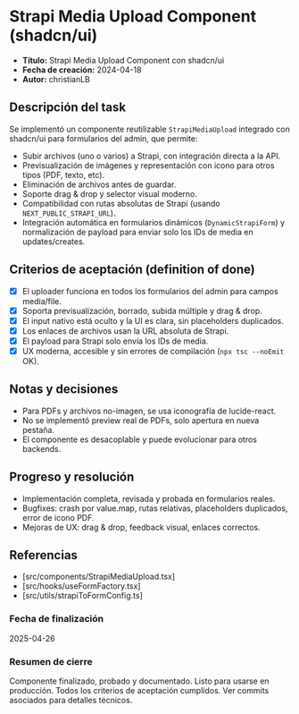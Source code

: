 # Strapi Media Upload Component (shadcn/ui)

- **Título:** Strapi Media Upload Component con shadcn/ui
- **Fecha de creación:** 2024-04-18
- **Autor:** christianLB

## Descripción del task

Se implementó un componente reutilizable `StrapiMediaUpload` integrado con shadcn/ui para formularios del admin, que permite:
- Subir archivos (uno o varios) a Strapi, con integración directa a la API.
- Previsualización de imágenes y representación con icono para otros tipos (PDF, texto, etc).
- Eliminación de archivos antes de guardar.
- Soporte drag & drop y selector visual moderno.
- Compatibilidad con rutas absolutas de Strapi (usando `NEXT_PUBLIC_STRAPI_URL`).
- Integración automática en formularios dinámicos (`DynamicStrapiForm`) y normalización de payload para enviar solo los IDs de media en updates/creates.

## Criterios de aceptación (definition of done)
- [x] El uploader funciona en todos los formularios del admin para campos media/file.
- [x] Soporta previsualización, borrado, subida múltiple y drag & drop.
- [x] El input nativo está oculto y la UI es clara, sin placeholders duplicados.
- [x] Los enlaces de archivos usan la URL absoluta de Strapi.
- [x] El payload para Strapi solo envía los IDs de media.
- [x] UX moderna, accesible y sin errores de compilación (`npx tsc --noEmit` OK).

## Notas y decisiones
- Para PDFs y archivos no-imagen, se usa iconografía de lucide-react.
- No se implementó preview real de PDFs, solo apertura en nueva pestaña.
- El componente es desacoplable y puede evolucionar para otros backends.

## Progreso y resolución
- Implementación completa, revisada y probada en formularios reales.
- Bugfixes: crash por value.map, rutas relativas, placeholders duplicados, error de icono PDF.
- Mejoras de UX: drag & drop, feedback visual, enlaces correctos.

## Referencias
- [src/components/StrapiMediaUpload.tsx]
- [src/hooks/useFormFactory.tsx]
- [src/utils/strapiToFormConfig.ts]

### Fecha de finalización
2025-04-26

### Resumen de cierre
Componente finalizado, probado y documentado. Listo para usarse en producción. Todos los criterios de aceptación cumplidos. Ver commits asociados para detalles técnicos.
